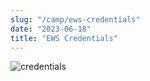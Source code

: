 ```yaml
---
slug: "/camp/ews-credentials"
date: "2023-06-18"
title: "EWS Credentials"
---
```

![credentials](./EWS-Guest-Accounts.jpg)